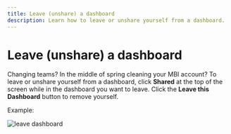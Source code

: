 ```yaml
---
title: Leave (unshare) a dashboard
description: Learn how to leave or unshare yourself from a dashboard.
---
```

# Leave (unshare) a dashboard

Changing teams? In the middle of spring cleaning your MBI account? To leave or unshare yourself from a dashboard, click **Shared** at the top of the screen while in the dashboard you want to leave. Click the **Leave this Dashboard** button to remove yourself.

Example:

![leave dashboard](../../mbi/assets//Leave_Dashboard.gif)
